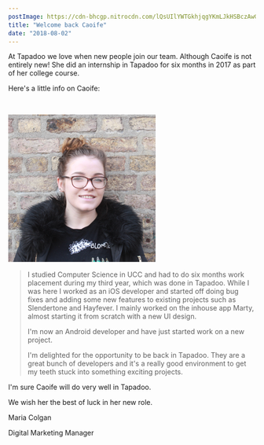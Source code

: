 ```yaml
---
postImage: https://cdn-bhcgp.nitrocdn.com/lQsUIlYWTGkhjqgYKmLJkHSBczAwGDPM/assets/static/optimized/rev-f8d7f54/wp-content/uploads/2014/05/Cake-11.png.webp
title: "Welcome back Caoife"
date: "2018-08-02"
---
```


At Tapadoo we love when new people join our team. Although Caoife is not entirely new! She did an internship in Tapadoo for six months in 2017 as part of her college course.

Here's a little info on Caoife:

 

[![](images/Caoife.png)](https://tapadoo.wpengine.com/wp-content/uploads/2014/04/Caoife.png)

> I studied Computer Science in UCC and had to do six months work placement during my third year, which was done in Tapadoo. While I was here I worked as an iOS developer and started off doing bug fixes and adding some new features to existing projects such as Slendertone and Hayfever. I mainly worked on the inhouse app Marty, almost starting it from scratch with a new UI design.
> 
> I'm now an Android developer and have just started work on a new project.
> 
> I'm delighted for the opportunity to be back in Tapadoo. They are a great bunch of developers and it's a really good environment to get my teeth stuck into something exciting projects.

I'm sure Caoife will do very well in Tapadoo.

We wish her the best of luck in her new role.

Maria Colgan

Digital Marketing Manager
